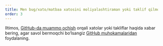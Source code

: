 ```yaml
---
title: Men bug/xato/matbaa xatosini moliyalashtiraman yoki taklif qilmoqchiman!
order: 3
---
```


Iltimos, [GitHub-da muammo ochish](https://github.com/rpsychologist/rpsychologist-com/issues) orqali xatolar yoki takliflar haqida xabar bering, agar savol bermoqchi bo‘lsangiz [GitHub muhokamalaridan](https://github.com/rpsychologist/rpsychologist-com/discussions) foydalaning.